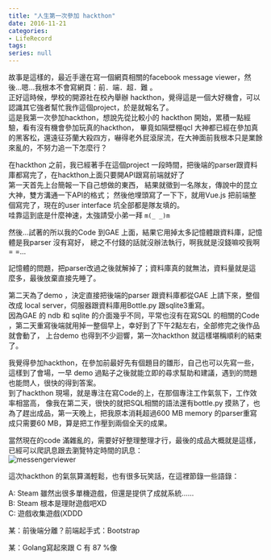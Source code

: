```yaml
---
title: "人生第一次參加 hackthon"
date: 2016-11-21
categories:
- LifeRecord
tags:
series: null
---
```


故事是這樣的，最近手邊在寫一個網頁相關的facebook message viewer，然後…嗯…我根本不會寫網頁：前．端．超．難 。  
正好這時候，學校的開源社在校內舉辦 hackthon，覺得這是一個大好機會，可以認識其它強者幫忙我作這個project，於是就報名了。  
這是我第一次參加hackthon，想說先從比較小的 hackthon 開始，累積一點經驗，看有沒有機會參加玩真的hackthon，
畢竟如隔壁棚qcl 大神都已經在參加真的黑客松，還遠征芬蘭大殺四方，嚇得老外屁滾尿流，在大神面前我根本只是業餘來亂的，不努力追一下怎麼行？  
<!--more-->

在hackthon 之前，我已經著手在這個project 一段時間，把後端的parser跟資料庫都寫完了，在hackthon上面只要開API跟寫前端就好了   
第一天首先上台簡報一下自己想做的東西， 結果就徵到一名隊友，傳說中的昆立大神，雙方溝通一下API的格式；
然後他埋頭寫了一下下，就用Vue.js 把前端整個寫完了，現在的user interface 坑全部都是隊友填的。    
哇靠這到底是什麼神速，太強請受小弟一拜 `m(_ _)m`  

然後…試著的所以我的Code 到GAE 上面，結果它用掉太多記憶體跟資料庫，記憶體是我parser 沒有寫好， 總之不付錢的話就沒辦法執行，啊我就是沒錢嘛咬我啊= =...  

記憶體的問題，把parser改過之後就解掉了；資料庫真的就無法，資料量就是這麼多，最後放棄直接先睡了。  

第二天為了demo ，決定直接把後端的parser 跟資料庫都從GAE 上請下來，整個改成 local server，伺服器跟資料庫用Bottle.py 跟sqlite3重寫。  
因為GAE 的 ndb 和 sqlite 的介面幾乎不同，平常也沒有在寫SQL 的相關的Code ，第二天重寫後端就用掉一整個早上，幸好到了下午2點左右，全部修完之後作品就會動了，
上台demo 也得到不少迴響，第一次hackthon 就這樣堪稱順利的結束了。  

我覺得參加hackthon，在參加前最好先有個題目的雛形，自己也可以先寫一些，這樣到了會場，一早 demo 過點子之後就能立即的尋求幫助和建議，遇到的問題也能問人，很快的得到答案。  
到了hackthon 現場，就是專注在寫Code的上，在那個專注工作氣氛下，工作效率相當高，
像我在第二天，很快的就把SQL相關的語法還有bottle.py 摸熟了，也為了趕出成品，第一天晚上，把我原本消耗超過600 MB memory 的parser重寫成只需要60 MB，算是把工作壓到兩個全天的成果。  

當然現在的code 滿雜亂的，需要好好整理整理才行，最後的成品大概就是這樣，已經可以爬訊息跟去瀏覽特定時間的訊息：  
![messengerviewer](/images/blog/messengerviewer.png)

這次hackthon 的氣氛算滿輕鬆，也有很多玩笑話，在這裡節錄一些語錄：  

A: Steam 雖然出很多單機遊戲，但還是提供了成就系統……  
B: Steam 根本是理財遊戲吧XD  
C: 遊戲收集遊戲(XDDD  

某：前後端分離？前端起手式：Bootstrap  

某：Golang寫起來跟 C 有 87 %像     